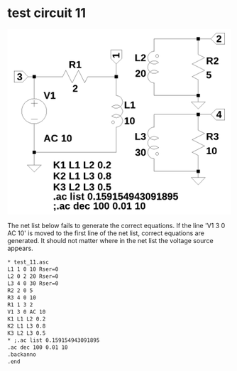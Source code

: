 # test circuit 11
<img src="test_11.png" width="600">  

The net list below fails to generate the correct equations. If the line 'V1 3 0 AC 10' is moved to the first line of the net list, correct equations are generated. It should not matter where in the net list the voltage source appears.  

~~~
* test_11.asc
L1 1 0 10 Rser=0
L2 0 2 20 Rser=0
L3 4 0 30 Rser=0
R2 2 0 5
R3 4 0 10
R1 1 3 2
V1 3 0 AC 10
K1 L1 L2 0.2
K2 L1 L3 0.8
K3 L2 L3 0.5
* ;.ac list 0.159154943091895
.ac dec 100 0.01 10
.backanno
.end
~~~

 

